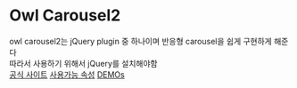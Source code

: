 # Owl Carousel2
owl carousel2는 jQuery plugin 중 하나이며 반응형 carousel을 쉽게 구현하게 해준다   
따라서 사용하기 위해서 jQuery를 설치해야함   
[공식 사이트](https://owlcarousel2.github.io/OwlCarousel2/)
[사용가능 속성](https://owlcarousel2.github.io/OwlCarousel2/docs/api-options.html)
[DEMOs](https://owlcarousel2.github.io/OwlCarousel2/demos/demos.html)